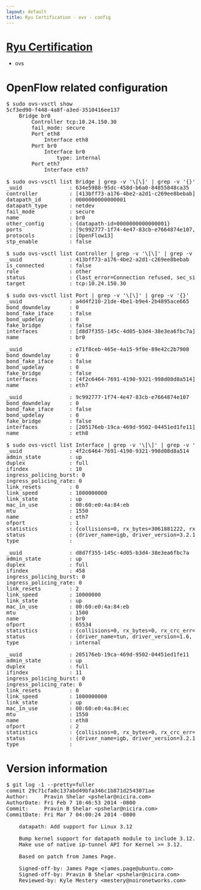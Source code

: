 ```yaml
---
layout: default
title: Ryu Certification - ovs - config
---
```

# [Ryu Certification](http://osrg.github.io/ryu/certification.html)
* ovs 

# OpenFlow related configuration
<pre>
$ sudo ovs-vsctl show
5cf3ed90-f448-4a8f-a3ed-3510416ee137
    Bridge br0
        Controller tcp:10.24.150.30
        fail_mode: secure
        Port eth8
            Interface eth8
        Port br0
            Interface br0
                type: internal
        Port eth7
            Interface eth7

$ sudo ovs-vsctl list Bridge | grep -v '\[\]' | grep -v '{}'
_uuid               : 634e5988-95dc-458d-b6a0-84855848ca35
controller          : [413bff73-a176-4be2-a2d1-c269ee8bebab]
datapath_id         : 0000000000000001
datapath_type       : netdev
fail_mode           : secure
name                : br0
other_config        : {datapath-id=0000000000000001}
ports               : [9c992777-1f74-4e47-83cb-e7664874e107, a4d4f210-21de-4be1-b9e4-2b4895ace665, e71f8ceb-465e-4a15-9f0e-89e42c2b7908]
protocols           : [OpenFlow13]
stp_enable          : false

$ sudo ovs-vsctl list Controller | grep -v '\[\]' | grep -v '{}'
_uuid               : 413bff73-a176-4be2-a2d1-c269ee8bebab
is_connected        : false
role                : other
status              : {last_error=Connection refused, sec_since_connect=377, sec_since_disconnect=1, state=BACKOFF}
target              : tcp:10.24.150.30

$ sudo ovs-vsctl list Port | grep -v '\[\]' | grep -v '{}'
_uuid               : a4d4f210-21de-4be1-b9e4-2b4895ace665
bond_downdelay      : 0
bond_fake_iface     : false
bond_updelay        : 0
fake_bridge         : false
interfaces          : [d8d7f355-145c-4d05-b3d4-38e3ea6fbc7a]
name                : br0

_uuid               : e71f8ceb-465e-4a15-9f0e-89e42c2b7908
bond_downdelay      : 0
bond_fake_iface     : false
bond_updelay        : 0
fake_bridge         : false
interfaces          : [4f2c6464-7691-4190-9321-998d08d8a514]
name                : eth7

_uuid               : 9c992777-1f74-4e47-83cb-e7664874e107
bond_downdelay      : 0
bond_fake_iface     : false
bond_updelay        : 0
fake_bridge         : false
interfaces          : [205176eb-19ca-469d-9502-04451ed1fe11]
name                : eth8

$ sudo ovs-vsctl list Interface | grep -v '\[\]' | grep -v '{}'
_uuid               : 4f2c6464-7691-4190-9321-998d08d8a514
admin_state         : up
duplex              : full
ifindex             : 10
ingress_policing_burst: 0
ingress_policing_rate: 0
link_resets         : 0
link_speed          : 1000000000
link_state          : up
mac_in_use          : 00:60:e0:4a:84:eb
mtu                 : 1550
name                : eth7
ofport              : 1
statistics          : {collisions=0, rx_bytes=3061881222, rx_crc_err=0, rx_dropped=0, rx_errors=0, rx_frame_err=0, rx_over_err=0, rx_packets=72621226, tx_bytes=0, tx_dropped=0, tx_errors=0, tx_packets=0}
status              : {driver_name=igb, driver_version=3.2.10-k, firmware_version=3.10-0}
type                : 

_uuid               : d8d7f355-145c-4d05-b3d4-38e3ea6fbc7a
admin_state         : up
duplex              : full
ifindex             : 458
ingress_policing_burst: 0
ingress_policing_rate: 0
link_resets         : 2
link_speed          : 10000000
link_state          : up
mac_in_use          : 00:60:e0:4a:84:eb
mtu                 : 1500
name                : br0
ofport              : 65534
statistics          : {collisions=0, rx_bytes=0, rx_crc_err=0, rx_dropped=0, rx_errors=0, rx_frame_err=0, rx_over_err=0, rx_packets=0, tx_bytes=0, tx_dropped=0, tx_errors=0, tx_packets=0}
status              : {driver_name=tun, driver_version=1.6, firmware_version=N/A}
type                : internal

_uuid               : 205176eb-19ca-469d-9502-04451ed1fe11
admin_state         : up
duplex              : full
ifindex             : 11
ingress_policing_burst: 0
ingress_policing_rate: 0
link_resets         : 0
link_speed          : 1000000000
link_state          : up
mac_in_use          : 00:60:e0:4a:84:ec
mtu                 : 1550
name                : eth8
ofport              : 2
statistics          : {collisions=0, rx_bytes=0, rx_crc_err=0, rx_dropped=0, rx_errors=0, rx_frame_err=0, rx_over_err=0, rx_packets=0, tx_bytes=3306368, tx_dropped=0, tx_errors=0, tx_packets=35281}
status              : {driver_name=igb, driver_version=3.2.10-k, firmware_version=3.10-0}
type                : 
</pre>

# Version information
<pre>
$ git log -1 --pretty=fuller
commit 29c71cfa0c137abd49bfa346c1b871d2543071ae
Author:     Pravin Shelar &lt;pshelar@nicira.com&gt;
AuthorDate: Fri Feb 7 10:46:53 2014 -0800
Commit:     Pravin B Shelar &lt;pshelar@nicira.com&gt;
CommitDate: Fri Mar 7 04:00:24 2014 -0800

    datapath: Add support for Linux 3.12
    
    Bump kernel support for datapath module to include 3.12.
    Make use of native ip-tunnel API for Kernel &gt;= 3.12.
    
    Based on patch from James Page.
    
    Signed-off-by: James Page &lt;james.page@ubuntu.com&gt;
    Signed-off-by: Pravin B Shelar &lt;pshelar@nicira.com&gt;
    Reviewed-by: Kyle Mestery &lt;mestery@noironetworks.com&gt;
</pre>
